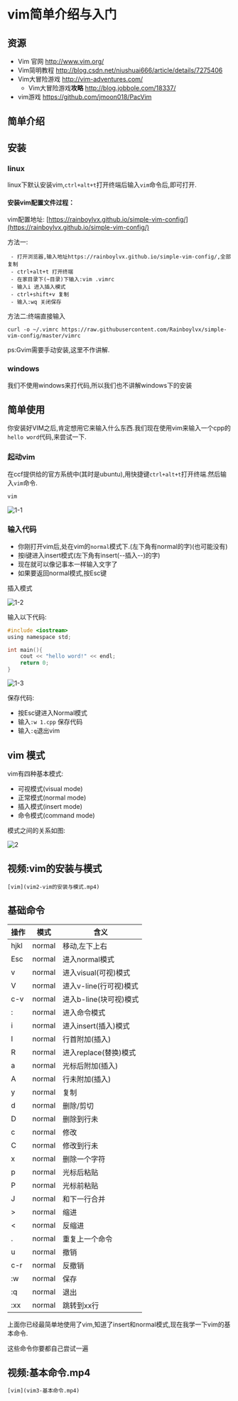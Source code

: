 # vim简单介绍与入门

## 资源

 - Vim 官网 http://www.vim.org/
 - Vim简明教程 http://blog.csdn.net/niushuai666/article/details/7275406
 - Vim大冒险游戏 http://vim-adventures.com/
    - Vim大冒险游戏**攻略** http://blog.jobbole.com/18337/
 - vim游戏 https://github.com/jmoon018/PacVim

## 简单介绍

## 安装

### linux

linux下默认安装vim,`ctrl+alt+t`打开终端后输入`vim`命令后,即可打开.


#### 安装vim配置文件过程：

vim配置地址: [https://rainboylvx.github.io/simple-vim-config/](https://rainboylvx.github.io/simple-vim-config/)

方法一:

```
 - 打开浏览器,输入地址https://rainboylvx.github.io/simple-vim-config/,全部复制
 - ctrl+alt+t 打开终端
 - 在家目录下(~目录)下输入:vim .vimrc
 - 输入i 进入插入模式
 - ctrl+shift+v 复制
 - 输入:wq 关闭保存
```

方法二:终端直接输入

```
curl -o ~/.vimrc https://raw.githubusercontent.com/Rainboylvx/simple-vim-config/master/vimrc
```

ps:Gvim需要手动安装,这里不作讲解.

### windows

我们不使用windows来打代码,所以我们也不讲解windows下的安装

## 简单使用

你安装好VIM之后,肯定想用它来输入什么东西.我们现在使用vim来输入一个cpp的`hello word`代码,来尝试一下.


### 起动vim

在ccf提供给的官方系统中(其时是ubuntu),用快捷键`ctrl+alt+t`打开终端.然后输入`vim`命令.

```sh
vim
```

![1-1](./pics/vim1-1.png)

### 输入代码

 - 你刚打开vim后,处在vim的`normal`模式下.(左下角有normal的字)(也可能没有)
 - 按i键进入insert模式(左下角有insert(--插入--)的字)
 - 现在就可以像记事本一样输入文字了
 - 如果要返回normal模式,按Esc键


插入模式

![1-2](./pics/vim1-2.png)

输入以下代码:

```c
#include <iostream>
using namespace std;

int main(){
    cout << "hello word!" << endl;
    return 0;
}
```

![1-3](./pics/vim1-3.png)



保存代码:

 - 按Esc键进入Normal模式
 - 输入`:w 1.cpp` 保存代码
 - 输入`:q`退出vim


## vim 模式

vim有四种基本模式:

 - 可视模式(visual mode)
 - 正常模式(normal mode)
 - 插入模式(insert mode)
 - 命令模式(command mode)

模式之间的关系如图:

![2](./pics/vimModel.png)

## 视频:vim的安装与模式

```video
[vim](vim2-vim的安装与模式.mp4)
```

## 基础命令

| 操作 | 模式   | 含义                   |
|------|--------|------------------------|
| hjkl | normal | 移动,左下上右          |
| Esc  | normal | 进入normal模式         |
| v    | normal | 进入visual(可视)模式   |
| V    | normal | 进入v-line(行可视)模式 |
| c-v  | normal | 进入b-line(块可视)模式 |
| :    | normal | 进入命令模式           |
| i    | normal | 进入insert(插入)模式   |
| I    | normal | 行首附加(插入)         |
| R    | normal | 进入replace(替换)模式  |
| a    | normal | 光标后附加(插入)       |
| A    | normal | 行未附加(插入)         |
| y    | normal | 复制                   |
| d    | normal | 删除/剪切              |
| D    | normal | 删除到行未             |
| c    | normal | 修改                   |
| C    | normal | 修改到行未             |
| x    | normal | 删除一个字符           |
| p    | normal | 光标后粘贴             |
| P    | normal | 光标前粘贴             |
| J    | normal | 和下一行合并           |
| >    | normal | 缩进                   |
| <    | normal | 反缩进                 |
| .    | normal | 重复上一个命令         |
| u    | normal | 撤销                   |
| c-r  | normal | 反撤销                 |
| :w   | normal | 保存                   |
| :q   | normal | 退出                   |
| :xx  | normal | 跳转到xx行             |


上面你已经最简单地使用了vim,知道了insert和normal模式,现在我学一下vim的基本命令.


这些命令你要都自己尝试一遍

## 视频:基本命令.mp4

```video
[vim](vim3-基本命令.mp4)
```

